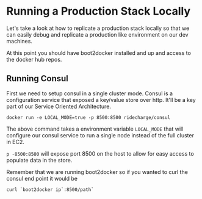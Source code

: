 # Running a Production Stack Locally
Let's take a look at how to replicate a production stack locally so that we can easily debug and replicate a production like environment on our dev machines.

At this point you should have boot2docker installed and up and access to the docker hub repos.

## Running Consul
First we need to setup consul in a single cluster mode.  Consul is a configuration service that exposed a key/value store over http.  It'll be a key part of our Service Oriented Architecture.

```shell
docker run -e LOCAL_MODE=true -p 8500:8500 ridecharge/consul
```

The above command takes a environment variable `LOCAL_MODE` that will configure our consul service to run a single node instead of the full cluster in EC2.

`p -8500:8500` will expose port 8500 on the host to allow for easy access to populate data in the store.

Remember that we are running boot2docker so if you wanted to curl the consul end point it would be 
```shell
curl `boot2docker ip`:8500/path`
```